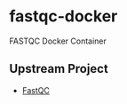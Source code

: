 # fastqc-docker

FASTQC Docker Container

## Upstream Project

* [FastQC](http://www.bioinformatics.babraham.ac.uk/projects/fastqc/)

